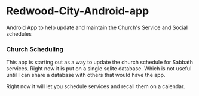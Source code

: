 # Redwood-City-Android-app
Android App to help update and maintain the Church's Service and Social schedules

### Church Scheduling

This app is starting out as a way to update the church schedule for Sabbath services. Right now it is put on a single sqlite database. Which is not useful until I can share a database with others that would have the app.

Right now it will let you schedule services and recall them on a calendar.



